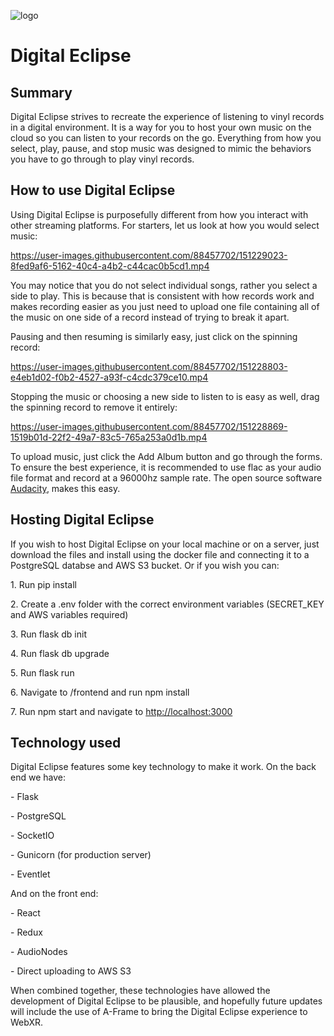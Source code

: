 ![logo](https://user-images.githubusercontent.com/88457702/151228965-257a7283-8a20-46bd-aae2-45ac676ab009.png)


Digital Eclipse
===============

Summary
-------

Digital Eclipse strives to recreate the experience of listening to vinyl
records in a digital environment. It is a way for you to host your own
music on the cloud so you can listen to your records on the go.
Everything from how you select, play, pause, and stop music was designed
to mimic the behaviors you have to go through to play vinyl records.

How to use Digital Eclipse
--------------------------

Using Digital Eclipse is purposefully different from how you interact
with other streaming platforms. For starters, let us look at how you
would select music:




https://user-images.githubusercontent.com/88457702/151229023-8fed9af6-5162-40c4-a4b2-c44cac0b5cd1.mp4




You may notice that you do not select individual songs, rather you
select a side to play. This is because that is consistent with how
records work and makes recording easier as you just need to upload one
file containing all of the music on one side of a record instead of
trying to break it apart.

Pausing and then resuming is similarly easy, just click on the spinning
record:


https://user-images.githubusercontent.com/88457702/151228803-e4eb1d02-f0b2-4527-a93f-c4cdc379ce10.mp4


Stopping the music or choosing a new side to listen to is easy as well,
drag the spinning record to remove it entirely:


https://user-images.githubusercontent.com/88457702/151228869-1519b01d-22f2-49a7-83c5-765a253a0d1b.mp4


To upload music, just click the Add Album button and go through the
forms. To ensure the best experience, it is recommended to use flac as
your audio file format and record at a 96000hz sample rate. The open
source software [Audacity](https://www.audacityteam.org/), makes this
easy.

Hosting Digital Eclipse
-----------------------

If you wish to host Digital Eclipse on your local machine or on a
server, just download the files and install using the docker file and
connecting it to a PostgreSQL databse and AWS S3 bucket. Or if you wish
you can:

1\. Run pip install

2\. Create a .env folder with the correct environment variables
(SECRET\_KEY and AWS variables required)

3\. Run flask db init

4\. Run flask db upgrade

5\. Run flask run

6\. Navigate to /frontend and run npm install

7\. Run npm start and navigate to
[http://localhost:3000](http://localhost:3000/)

Technology used
---------------

Digital Eclipse features some key technology to make it work. On the
back end we have:

\- Flask

\- PostgreSQL

\- SocketIO

\- Gunicorn (for production server)

\- Eventlet

And on the front end:

\- React

\- Redux

\- AudioNodes

\- Direct uploading to AWS S3

When combined together, these technologies have allowed the development
of Digital Eclipse to be plausible, and hopefully future updates will
include the use of A-Frame to bring the Digital Eclipse experience to
WebXR.
